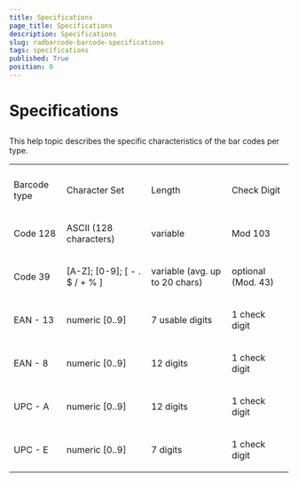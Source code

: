 ```yaml
---
title: Specifications
page_title: Specifications
description: Specifications
slug: radbarcode-barcode-specifications
tags: specifications
published: True
position: 0
---
```


# Specifications



## 

This help topic describes the specific characteristics of the bar codes per type.
<table><th><tr><td>

Barcode type</td><td>

Character Set</td><td>

Length</td><td>

Check Digit</td></tr></th><tr><td>

Code 128</td><td>

ASCII (128 characters)</td><td>

variable</td><td>

Mod 103</td></tr><tr><td>

Code 39</td><td>

[A-Z]; [0-9]; [ - . $ / + % ]</td><td>

variable (avg. up to 20 chars)</td><td>

optional (Mod. 43)</td></tr><tr><td>

EAN - 13</td><td>

numeric [0..9]</td><td>

7 usable digits</td><td>

1 check digit</td></tr><tr><td>

EAN - 8</td><td>

numeric [0..9]</td><td>

12 digits</td><td>

1 check digit</td></tr><tr><td>

UPC - A</td><td>

numeric [0..9]</td><td>

12 digits</td><td>

1 check digit</td></tr><tr><td>

UPC - E</td><td>

numeric [0..9]</td><td>

7 digits</td><td>

1 check digit</td></tr></table>


